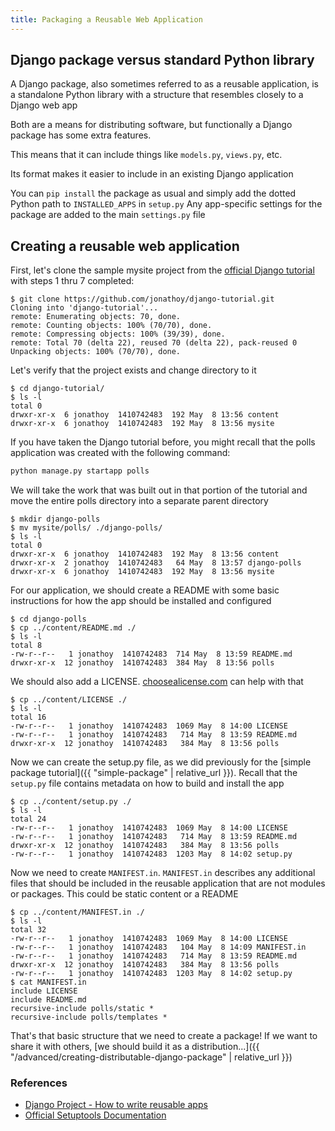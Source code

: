 ```yaml
---
title: Packaging a Reusable Web Application
---
```


## Django package versus standard Python library

A Django package, also sometimes referred to as a reusable application, is a standalone Python library with a structure that resembles closely to a Django web app

Both are a means for distributing software, but functionally a Django package has some extra features.

This means that it can include things like `models.py`, `views.py`, etc.

Its format makes it easier to include in an existing Django application

You can `pip install` the package as usual and simply add the dotted Python path to `INSTALLED_APPS` in `setup.py`
Any app-specific settings for the package are added to the main `settings.py` file

## Creating a reusable web application

First, let's clone the sample mysite project from the [official Django tutorial](https://docs.djangoproject.com/en/2.2/intro/reusable-apps/) with steps 1 thru 7 completed:

```terminal
$ git clone https://github.com/jonathoy/django-tutorial.git
Cloning into 'django-tutorial'...
remote: Enumerating objects: 70, done.
remote: Counting objects: 100% (70/70), done.
remote: Compressing objects: 100% (39/39), done.
remote: Total 70 (delta 22), reused 70 (delta 22), pack-reused 0
Unpacking objects: 100% (70/70), done.
```

Let's verify that the project exists and change directory to it

```terminal
$ cd django-tutorial/
$ ls -l
total 0
drwxr-xr-x  6 jonathoy  1410742483  192 May  8 13:56 content
drwxr-xr-x  6 jonathoy  1410742483  192 May  8 13:56 mysite
```

If you have taken the Django tutorial before, you might recall that the polls application was created with the following command:

```python
python manage.py startapp polls
```

We will take the work that was built out in that portion of the tutorial and move the entire polls directory into a separate parent directory

```terminal
$ mkdir django-polls
$ mv mysite/polls/ ./django-polls/
$ ls -l
total 0
drwxr-xr-x  6 jonathoy  1410742483  192 May  8 13:56 content
drwxr-xr-x  2 jonathoy  1410742483   64 May  8 13:57 django-polls
drwxr-xr-x  6 jonathoy  1410742483  192 May  8 13:56 mysite
```

For our application, we should create a README with some basic instructions for how the app should be installed and configured

```terminal
$ cd django-polls
$ cp ../content/README.md ./
$ ls -l
total 8
-rw-r--r--   1 jonathoy  1410742483  714 May  8 13:59 README.md
drwxr-xr-x  12 jonathoy  1410742483  384 May  8 13:56 polls
```

We should also add a LICENSE. [choosealicense.com](https://choosealicense.com/) can help with that

```terminal
$ cp ../content/LICENSE ./
$ ls -l
total 16
-rw-r--r--   1 jonathoy  1410742483  1069 May  8 14:00 LICENSE
-rw-r--r--   1 jonathoy  1410742483   714 May  8 13:59 README.md
drwxr-xr-x  12 jonathoy  1410742483   384 May  8 13:56 polls
```

Now we can create the setup.py file, as we did previously for the [simple package tutorial]({{ "simple-package" | relative_url }}). Recall that the `setup.py` file contains metadata on how to build and install the app

```terminal
$ cp ../content/setup.py ./
$ ls -l
total 24
-rw-r--r--   1 jonathoy  1410742483  1069 May  8 14:00 LICENSE
-rw-r--r--   1 jonathoy  1410742483   714 May  8 13:59 README.md
drwxr-xr-x  12 jonathoy  1410742483   384 May  8 13:56 polls
-rw-r--r--   1 jonathoy  1410742483  1203 May  8 14:02 setup.py
```

Now we need to create `MANIFEST.in`. `MANIFEST.in` describes any additional files that should be included in the reusable application that are not modules or packages. This could be static content or a README

```terminal
$ cp ../content/MANIFEST.in ./
$ ls -l
total 32
-rw-r--r--   1 jonathoy  1410742483  1069 May  8 14:00 LICENSE
-rw-r--r--   1 jonathoy  1410742483   104 May  8 14:09 MANIFEST.in
-rw-r--r--   1 jonathoy  1410742483   714 May  8 13:59 README.md
drwxr-xr-x  12 jonathoy  1410742483   384 May  8 13:56 polls
-rw-r--r--   1 jonathoy  1410742483  1203 May  8 14:02 setup.py
$ cat MANIFEST.in
include LICENSE
include README.md
recursive-include polls/static *
recursive-include polls/templates *
```

That's that basic structure that we need to create a package! If we want to share it with others, [we should build it as a distribution...]({{ "/advanced/creating-distributable-django-package" | relative_url }})

### References

- [Django Project - How to write reusable apps](https://docs.djangoproject.com/en/2.2/intro/reusable-apps/)
- [Official Setuptools Documentation](https://setuptools.readthedocs.io/en/latest/)
